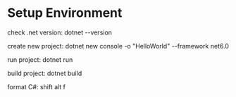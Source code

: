 # Setup Environment

check .net version: dotnet --version

create new project: dotnet new console -o "HelloWorld" --framework net6.0

run project: dotnet run

build project: dotnet build

format C#: shift alt f

